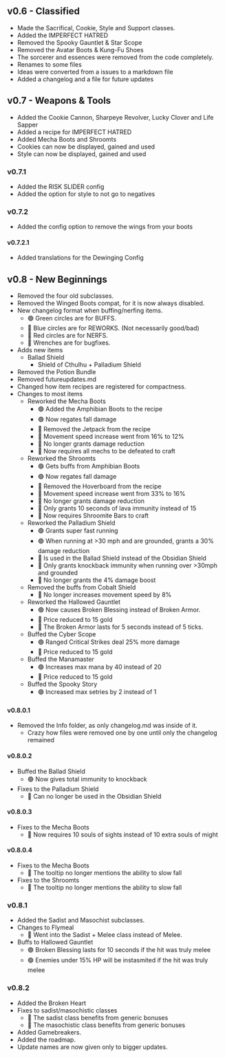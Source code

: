 ## v0.6 - Classified
- Made the Sacrifical, Cookie, Style and Support classes.
- Added the IMPERFECT HATRED
- Removed the Spooky Gauntlet & Star Scope
- Removed the Avatar Boots & Kung-Fu Shoes
- The sorcerer and essences were removed from the code completely.
- Renames to some files
- Ideas were converted from a issues to a markdown file
- Added a changelog and a file for future updates
## v0.7 - Weapons & Tools
- Added the Cookie Cannon, Sharpeye Revolver, Lucky Clover and Life Sapper
- Added a recipe for IMPERFECT HATRED
- Added Mecha Boots and Shroomts
- Cookies can now be displayed, gained and used
- Style can now be displayed, gained and used
### v0.7.1
- Added the RISK SLIDER config
- Added the option for style to not go to negatives
### v0.7.2
- Added the config option to remove the wings from your boots
#### v0.7.2.1
- Added translations for the Dewinging Config
## v0.8 - New Beginnings
- Removed the four old subclasses.
- Removed the Winged Boots compat, for it is now always disabled.
- New changelog format when buffing/nerfing items.
    - 🟢 Green circles are for BUFFS.
    - 🔵 Blue circles are for REWORKS. (Not necessarily good/bad)
    - 🔴 Red circles are for NERFS.
    - 🔧 Wrenches are for bugfixes.
- Adds new items
    - Ballad Shield
        - Shield of Cthulhu + Palladium Shield
- Removed the Potion Bundle
- Removed futureupdates.md
- Changed how item recipes are registered for compactness.
- Changes to most items
    - Reworked the Mecha Boots
        - 🟢 Added the Amphibian Boots to the recipe
        - 🟢 Now regates fall damage
        - 🔵 Removed the Jetpack from the recipe
        - 🔴 Movement speed increase went from 16% to 12%
        - 🔴 No longer grants damage reduction
        - 🔴 Now requires all mechs to be defeated to craft
    - Reworked the Shroomts
        - 🟢 Gets buffs from Amphibian Boots
        - 🟢 Now regates fall damage
        - 🔵 Removed the Hoverboard from the recipe
        - 🔴 Movement speed increase went from 33% to 16%
        - 🔴 No longer grants damage reduction
        - 🔴 Only grants 10 seconds of lava immunity instead of 15
        - 🔴 Now requires Shroomite Bars to craft
    - Reworked the Palladium Shield
        - 🟢 Grants super fast running
        - 🟢 When running at >30 mph and are grounded, grants a 30% damage reduction
        - 🔵 Is used in the Ballad Shield instead of the Obsidian Shield
        - 🔴 Only grants knockback immunity when running over >30mph and grounded
        - 🔴 No longer grants the 4% damage boost
    - Removed the buffs from Cobalt Shield
        - 🔴 No longer increases movement speed by 8%
    - Reworked the Hallowed Gauntlet
        - 🟢 Now causes Broken Blessing instead of Broken Armor.
        - 🔵 Price reduced to 15 gold
        - 🔧 The Broken Armor lasts for 5 seconds instead of 5 ticks.
    - Buffed the Cyber Scope
        - 🟢 Ranged Critical Strikes deal 25% more damage
        - 🔵 Price reduced to 15 gold
    - Buffed the Manamaster
        - 🟢 Increases max mana by 40 instead of 20
        - 🔵 Price reduced to 15 gold
    - Buffed the Spooky Story
        - 🟢 Increased max setries by 2 instead of 1
#### v0.8.0.1
- Removed the Info folder, as only changelog.md was inside of it.
    - Crazy how files were removed one by one until only the changelog remained
#### v0.8.0.2
- Buffed the Ballad Shield
    - 🟢 Now gives total immunity to knockback
- Fixes to the Palladium Shield
    - 🔧 Can no longer be used in the Obsidian Shield
#### v0.8.0.3
- Fixes to the Mecha Boots
    - 🔧 Now requires 10 souls of sights instead of 10 extra souls of might
#### v0.8.0.4
- Fixes to the Mecha Boots
    - 🔧 The tooltip no longer mentions the ability to slow fall
- Fixes to the Shroomts
    - 🔧 The tooltip no longer mentions the ability to slow fall
### v0.8.1
- Added the Sadist and Masochist subclasses.
- Changes to Flymeal
    - 🔵 Went into the Sadist + Melee class instead of Melee.
- Buffs to Hallowed Gauntlet
    - 🟢 Broken Blessing lasts for 10 seconds if the hit was truly melee
    - 🟢 Enemies under 15% HP will be instasmited if the hit was truly melee
### v0.8.2
- Added the Broken Heart
- Fixes to sadist/masochistic classes
    - 🔧 The sadist class benefits from generic bonuses
    - 🔧 The masochistic class benefits from generic bonuses
- Added Gamebreakers.
- Added the roadmap.
- Update names are now given only to bigger updates.